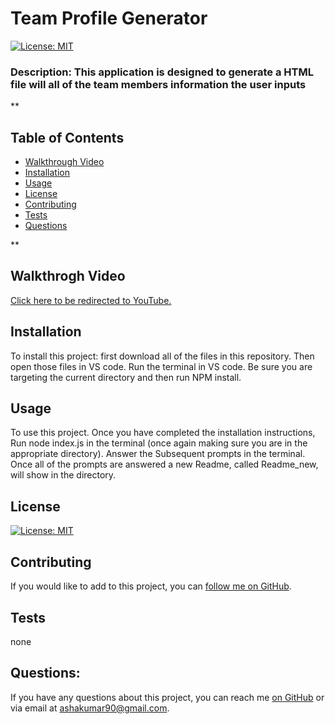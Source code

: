 
  
  # Team Profile Generator
  [![License: MIT](https://img.shields.io/badge/License-MIT-yellow.svg)](https://opensource.org/licenses/MIT)

  ### Description: This application is designed to generate a HTML file will all of the team members information the user inputs

  **

  ## Table of Contents

  * [Walkthrough Video](#walthrough-video)
  * [Installation](#installation)
  * [Usage](#usage)
  * [License](#license) 
  * [Contributing](#contributing)
  * [Tests](#tests)
  * [Questions](#questions)

  **

  ## Walkthrogh Video 

  [Click here to be redirected to YouTube.](https://youtu.be/8oXayZUPZKM)


  ## Installation 
  To install this project: first download all of the files in this repository. Then open those files in VS code. Run the terminal in VS code. Be sure you are targeting the current directory and then run NPM install. 

  ## Usage
  To use this project. Once you have completed the installation instructions, Run node index.js in the terminal (once again making sure you are in the appropriate directory). Answer the Subsequent prompts in the terminal. Once all of the prompts are answered a new Readme, called Readme_new, will show in the directory. 

  ## License 
  [![License: MIT](https://img.shields.io/badge/License-MIT-yellow.svg)](https://opensource.org/licenses/MIT)

  ## Contributing
  If you would like to add to this project, you can [follow me on GitHub](https://github.com/ashak90).  

  ## Tests
  none

  ## Questions:
  If you have any questions about this project, you can reach me [on GitHub](https://github.com/ashak90) or via email at ashakumar90@gmail.com.


